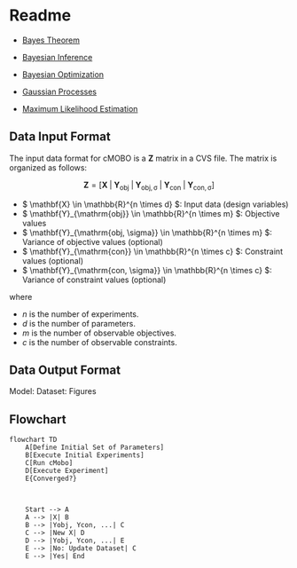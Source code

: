# Readme

+ [Bayes Theorem](documents/conditional_probability.md)
+ [Bayesian Inference](documents/bayesian_inference.md)
+ [Bayesian Optimization](documents/bayesian_optimization.md)


+ [Gaussian Processes](documents/gaussian_process.md)
+ [Maximum Likelihood Estimation](documents/maximum_likelihood_estimation.md)

## Data Input Format
The input data format for cMOBO is a $\mathbf{Z}$ matrix in a CVS file. The matrix is organized as follows:

$$
\mathbf{Z} = \left[ \mathbf{X} \; \middle| \; \mathbf{Y}_{\mathrm{obj}} \; \middle| \; \mathbf{Y}_{\mathrm{obj, \sigma}} \; \middle| \; \mathbf{Y}_{\text{con}} \; \middle| \; \mathbf{Y}_{\mathrm{con, \sigma}} \right]
$$

- $ \mathbf{X} \in \mathbb{R}^{n \times d} $: Input data (design variables)
- $ \mathbf{Y}_{\mathrm{obj}} \in \mathbb{R}^{n \times m} $: Objective values
- $ \mathbf{Y}_{\mathrm{obj, \sigma}} \in \mathbb{R}^{n \times m} $: Variance of objective values (optional)
- $ \mathbf{Y}_{\mathrm{con}} \in \mathbb{R}^{n \times c} $: Constraint values (optional)
- $ \mathbf{Y}_{\mathrm{con, \sigma}} \in \mathbb{R}^{n \times c} $: Variance of constraint values (optional)

where 
- $n$ is the number of experiments.
- $d$ is the number of parameters.
- $m$ is the number of observable objectives.
- $c$ is the number of observable constraints.

## Data Output Format
Model:
Dataset:
Figures


## Flowchart


```mermaid
flowchart TD
    A[Define Initial Set of Parameters]
    B[Execute Initial Experiments]
    C[Run cMobo]
    D[Execute Experiment]
    E{Converged?}
  


    Start --> A
    A --> |X| B
    B --> |Yobj, Ycon, ...| C
    C --> |New X| D
    D --> |Yobj, Ycon, ...| E
    E --> |No: Update Dataset| C
    E --> |Yes| End
```